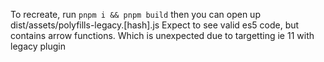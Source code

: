 To recreate, run `pnpm i && pnpm build` then you can open up dist/assets/polyfills-legacy.[hash].js
Expect to see valid es5 code, but contains arrow functions. Which is unexpected due to targetting
ie 11 with legacy plugin
